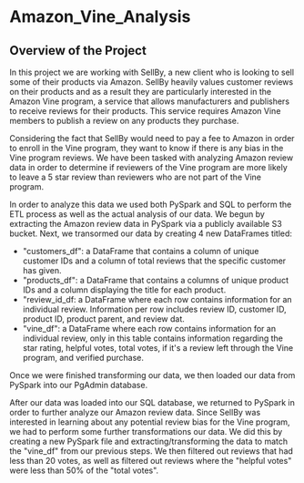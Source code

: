# Amazon_Vine_Analysis

## Overview of the Project

In this project we are working with SellBy, a new client who is looking to sell some of their products via Amazon. SellBy heavily values customer reviews on their products and as a result they are particularly interested in the Amazon Vine program, a service that allows manufacturers and publishers to receive reviews for their products. This service requires Amazon Vine members to publish a review on any products they purchase. 

Considering the fact that SellBy would need to pay a fee to Amazon in order to enroll in the Vine program, they want to know if there is any bias in the Vine program reviews. We have been tasked with analyzing Amazon review data in order to determine if reviewers of the Vine program are more likely to leave a 5 star review than reviewers who are not part of the Vine program.

In order to analyze this data we used both PySpark and SQL to perform the ETL process as well as the actual analysis of our data. We begun by extracting the Amazon review data in PySpark via a publicly available S3 bucket. Next, we transormed our data by creating 4 new DataFrames titled:
- "customers_df": a DataFrame that contains a column of unique customer IDs and a column of total reviews that the specific customer has given.
- "products_df": a DataFrame that contains a columns of unique product IDs and a column displaying the title for each product.
- "review_id_df: a DataFrame where each row contains information for an individual review. Information per row includes review ID, customer ID, product ID, product parent, and review dat.
- "vine_df": a DataFrame where each row contains information for an individual review, only in this table contains information regarding the star rating, helpful votes, total votes, if it's a review left through the Vine program, and verified purchase. 

Once we were finished transforming our data, we then loaded our data from PySpark into our PgAdmin database.

After our data was loaded into our SQL database, we returned to PySpark in order to further analyze our Amazon review data. Since SellBy was interested in learning about any potential review bias for the Vine program, we had to perform some further transformations our data. We did this by creating a new PySpark file and extracting/transforming the data to match the "vine_df" from our previous steps. We then filtered out reviews that had less than 20 votes, as well as filtered out reviews where the "helpful votes" were less than 50% of the "total votes". 

